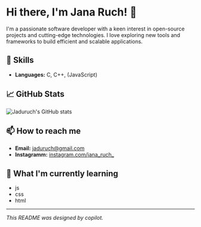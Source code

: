 # Hi there, I'm Jana Ruch! 👋

I'm a passionate software developer with a keen interest in open-source projects and cutting-edge technologies. I love exploring new tools and frameworks to build efficient and scalable applications.

## 🚀 Skills

- **Languages:** C, C++, (JavaScript)

## 📈 GitHub Stats

![Jaduruch's GitHub stats](https://github-readme-stats.vercel.app/api?username=jaduruch&show_icons=true&theme=radical)

## 📫 How to reach me

- **Email:** [jaduruch@gmail.com](mailto:jaduruch@gmail.com)
- **Instagramm:** [instagram.com/jana_ruch_](https://www.instagram.com/jana_ruch_/)

## 🌱 What I'm currently learning

- js
- css
- html

---

*This README was designed by copilot.*

<!---
jaduruch/jaduruch is a ✨ special ✨ repository because its `README.md` (this file) appears on your GitHub profile.
You can click the Preview link to take a look at your changes.
--->
